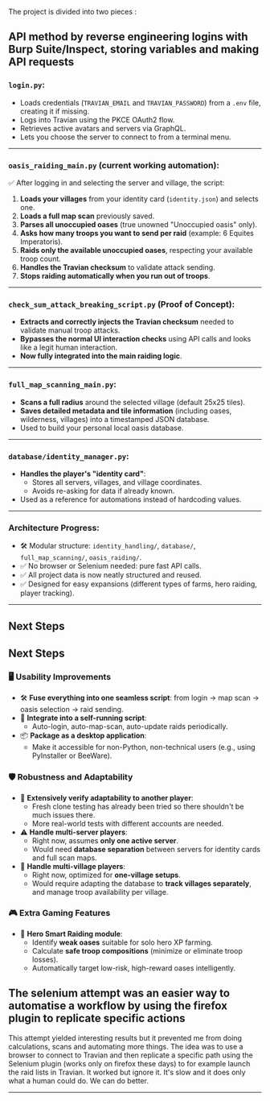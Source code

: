 The project is divided into two pieces :

## API method by reverse engineering logins with Burp Suite/Inspect, storing variables and making API requests

### `login.py`:
- Loads credentials (`TRAVIAN_EMAIL` and `TRAVIAN_PASSWORD`) from a `.env` file, creating it if missing.
- Logs into Travian using the PKCE OAuth2 flow.
- Retrieves active avatars and servers via GraphQL.
- Lets you choose the server to connect to from a terminal menu.

---

### `oasis_raiding_main.py` (current working automation):

✅ After logging in and selecting the server and village, the script:
1. **Loads your villages** from your identity card (`identity.json`) and selects one.
2. **Loads a full map scan** previously saved.
3. **Parses all unoccupied oases** (true unowned "Unoccupied oasis" only).
4. **Asks how many troops you want to send per raid** (example: 6 Equites Imperatoris).
5. **Raids only the available unoccupied oases**, respecting your available troop count.
6. **Handles the Travian checksum** to validate attack sending.
7. **Stops raiding automatically when you run out of troops**.

---

### `check_sum_attack_breaking_script.py` (Proof of Concept):
- **Extracts and correctly injects the Travian checksum** needed to validate manual troop attacks.
- **Bypasses the normal UI interaction checks** using API calls and looks like a legit human interaction.
- **Now fully integrated into the main raiding logic**.

---

### `full_map_scanning_main.py`:
- **Scans a full radius** around the selected village (default 25x25 tiles).
- **Saves detailed metadata and tile information** (including oases, wilderness, villages) into a timestamped JSON database.
- Used to build your personal local oasis database.

---

### `database/identity_manager.py`:
- **Handles the player's "identity card"**:
  - Stores all servers, villages, and village coordinates.
  - Avoids re-asking for data if already known.
- Used as a reference for automations instead of hardcoding values.

---

### Architecture Progress:
- 🛠️ Modular structure: `identity_handling/`, `database/`, `full_map_scanning/`, `oasis_raiding/`.
- ✅ No browser or Selenium needed: pure fast API calls.
- ✅ All project data is now neatly structured and reused.
- ✅ Designed for easy expansions (different types of farms, hero raiding, player tracking).

---

## Next Steps

## Next Steps

### 🖥 Usability Improvements
- 🛠 **Fuse everything into one seamless script**: from login → map scan → oasis selection → raid sending.
- 🔁 **Integrate into a self-running script**:
  - Auto-login, auto-map-scan, auto-update raids periodically.
- 📦 **Package as a desktop application**:
  - Make it accessible for non-Python, non-technical users (e.g., using PyInstaller or BeeWare).

### 🛡 Robustness and Adaptability
- 🧪 **Extensively verify adaptability to another player**:
  - Fresh clone testing has already been tried so there shouldn't be much issues there.
  - More real-world tests with different accounts are needed.
- ⚠️ **Handle multi-server players**:
  - Right now, assumes **only one active server**.
  - Would need **database separation** between servers for identity cards and full scan maps.
- 🏡 **Handle multi-village players**:
  - Right now, optimized for **one-village setups**.
  - Would require adapting the database to **track villages separately**, and manage troop availability per village.

### 🎮 Extra Gaming Features
- 🦸 **Hero Smart Raiding module**:
  - Identify **weak oases** suitable for solo hero XP farming.
  - Calculate **safe troop compositions** (minimize or eliminate troop losses).
  - Automatically target low-risk, high-reward oases intelligently.



## The selenium attempt was an easier way to automatise a workflow by using the firefox plugin to replicate specific actions
This attempt yielded interesting results but it prevented me from doing calculations, scans and automating more things. 
The idea was to use a browser to connect to Travian and then replicate
a specific path using the Selenium plugin (works only on firefox these days) to for example launch the raid lists in Travian.
It worked but ignore it. It's slow and it does only what a human could do. We can do better.




---

